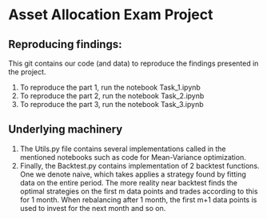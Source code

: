 # Asset Allocation Exam Project

## Reproducing findings:
This git contains our code (and data) to reproduce the findings presented in the project. 
1. To reproduce the part 1, run the notebook Task_1.ipynb 
2. To reproduce the part 2, run the notebook Task_2.ipynb
3. To reproduce the part 3, run the notebook Task_3.ipynb


## Underlying machinery
1. The Utils.py file contains several implementations called in the mentioned notebooks such as code for Mean-Variance optimization. 
3. Finally, the Backtest.py contains implementation of 2 backtest functions. One we denote naive, which takes applies a strategy found by fitting data on the entire period. The more reality near backtest finds the optimal strategies on the first m data points and trades according to this for 1 month. When rebalancing after 1 month, the first m+1 data points is used to invest for the next month and so on. 

